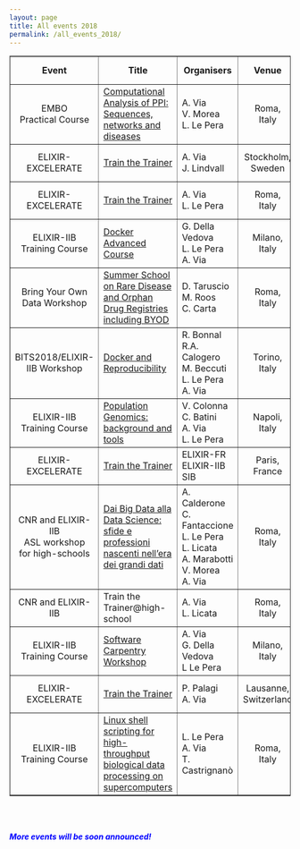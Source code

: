 ```yaml
---
layout: page
title: All events 2018
permalink: /all_events_2018/
---
```


<table border="1" width="810">
<tr>
	<td height="50" width="200" align="center"><b>Event</b></td>
   <td height="50" width="220" align="center"><b>Title</b></td>
   <td height="50" width="150" align="center"><b>Organisers</b></td>
   <td height="50" width="75" align="center"><b>Venue</b></td>
   <td height="50" width="75" align="center"><b>Date</b></td>
   <td height="50" width="90" align="center"><b>Application</b></td>
   </tr>
<tr>
	<td height="50" align="center">EMBO<br>Practical Course</td>
   <td height="50"><a href="http://meetings.embo.org/event/18-protein-protein">Computational Analysis of PPI: Sequences, networks and diseases</a></td>
   <td height="50" width="150">A. Via<br>V. Morea<br>L. Le Pera</td>
   <td height="50" align="center">Roma,<br>Italy</td>
   <td height="50" width="75" width="75" align="center">Nov<br>05-10</td>
   <td height="50" align="center"><font color="red"><b>full</b></font></td>   
</tr>
<tr>
<td height="50" align="center">ELIXIR-EXCELERATE</td>
   <td height="50"><a href="https://elixir-iib-training.github.io/website/2018/10/09/train-the-trainer-stockholm.html">Train the Trainer</a></td>
   <td height="50" width="150">A. Via<br>J. Lindvall</td>
   <td height="50" align="center">Stockholm,<br>Sweden</td>
   <td height="50" width="75" width="75" align="center">Oct<br>9-11</td>
   <td height="50" align="center"><font color="green"><b>open</b></font></td>   
</tr>
<tr>
<td height="50" align="center">ELIXIR-EXCELERATE</td>
   <td height="50"><a href="https://elixir-iib-training.github.io/website/2018/09/27/train-the-trainer-rome.html">Train the Trainer</a></td>
   <td height="50" width="150">A. Via<br>L. Le Pera</td>
   <td height="50" align="center">Roma,<br>Italy</td>
   <td height="50" width="75" width="75" align="center">Sep<br>27-28</td>
   <td height="50" align="center"><font color="red"><b>full</b></font></td>   
</tr>
<tr>
<td height="50" align="center">ELIXIR-IIB<br>Training Course</td>
   <td height="50"><a href="https://elixir-iib-training.github.io/website/2018/09/26/Docker_Milano_Bicocca.html">Docker Advanced Course</a></td>
   <td height="50" width="150">G. Della Vedova<br>L. Le Pera<br>A. Via<br></td>
   <td height="50" align="center">Milano,<br>Italy</td>
   <td height="50" width="75" width="75" align="center">Sep<br>26-27</td>
   <td height="50" align="center"><font color="green"><b>open</b></font></td>   
</tr>

<tr>
<td height="50" align="center">Bring Your Own Data Workshop</td>
   <td height="50"><a href="http://old.iss.it/cnmr/?lang=1&id=2795&tipo=3">Summer School on Rare Disease and Orphan Drug Registries including BYOD</a></td>
   <td height="50" width="150">D. Taruscio<br>M. Roos<br>C. Carta<br></td>
   <td height="50" align="center">Roma,<br>Italy</td>
   <td height="50" width="75" width="75" align="center">Sep<br>10-14</td>
   <td height="50" align="center"><font color="black"><b>closed</b></font></td>   
</tr>
<tr>
   <td height="50" align="center">BITS2018/ELIXIR-IIB Workshop</td>
   <td height="50"><a href="https://elixir-iib-training.github.io/website/2018/06/25/BITS_Docker_Torino.html">Docker and Reproducibility</a></td>
    <td height="50" width="150">R. Bonnal<br>R.A. Calogero<br>M. Beccuti<br>L. Le Pera<br>A. Via</td>
   <td height="50" align="center">Torino,<br>Italy</td>
   <td height="50" width="75" width="75" align="center">Jun<br>25-26</td>
   <td height="50" align="center"><font color="black"><b>closed</b></font></td> 
</tr>
<tr>
<td height="50" align="center">ELIXIR-IIB<br>Training Course</td>
   <td height="50"><a href="https://elixir-iib-training.github.io/website/2018/04/21/PopGen-Napoli.html">Population Genomics: background and tools</a></td>
   <td height="50" width="150">V. Colonna<br>C. Batini<br>A. Via<br>L. Le Pera</td>
   <td height="50" align="center">Napoli,<br>Italy</td>
   <td height="50" width="75" width="75" align="center">Apr<br>21-27</td>
   <td height="50" align="center"><font color="black"><b>closed</b></font></td>
</tr>
   <tr>
	<td height="50" align="center">ELIXIR-EXCELERATE</td>
   <td height="50"><a href="https://elixir-iib-training.github.io/website/2018/03/26/	train-the-trainer-paris.html">Train the Trainer</a></td>
   <td height="50" width="150">ELIXIR-FR<br>ELIXIR-IIB<br>SIB</td>
   <td height="50" align="center">Paris,<br>France</td>
   <td height="50" width="75" width="75" align="center">Mar<br>26-27</td>
   <td height="50" align="center"><font color="black"><b>closed</b></font></td>   
</tr>
<tr>
<td height="50" align="center">CNR and ELIXIR-IIB<br>ASL workshop<br>for high-schools</td>
   <td height="50"><a href="https://elixir-iib-training.github.io/website/docs/Workshop-CNR-Righi_Roma2018.html">Dai Big Data alla Data Science: sfide e professioni nascenti nell’era dei grandi dati</a>
</td>
   <td height="50" width="150">A. Calderone<br>C. Fantaccione<br>L. Le Pera<br>L. Licata<br>A. Marabotti<br>V. Morea<br>A. Via
</td>
   <td height="50" align="center">Roma,<br>Italy</td>
   <td height="50" width="75" width="75" align="center">Mar 19</td>
   <td height="50"></td>
</tr>
<tr>
	<td height="50" align="center">CNR and ELIXIR-IIB</td>
   <td height="50">Train the Trainer@high-school</td>
   <td height="50" width="150">A. Via<br>L. Licata</td>
   <td height="50" align="center">Roma,<br>Italy</td>
   <td height="50" width="75" width="75" align="center">Mar - May</td>
   <td height="50"></td>
</tr>
<tr>
<td height="50" align="center">ELIXIR-IIB<br>Training Course</td>
   <td height="50"><a href="https://elixir-iib-training.github.io/2018-02-22-milan/">Software Carpentry Workshop</a></td>
   <td height="50" width="150">A. Via<br>G. Della Vedova<br>L Le Pera</td>
   <td height="50" align="center">Milano,<br>Italy</td>
   <td height="50" width="75" width="75" align="center">Feb<br>22-23</td>
   <td height="50" align="center" color="light grey"><b>closed</b></td>
</tr>
<tr>
	<td height="50" align="center">ELIXIR-EXCELERATE</td>
   <td height="50"><a href="https://elixir-iib-training.github.io/website/2018/01/30/train-the-trainer-lausanne.html">Train the Trainer</a></td>
   <td height="50" width="150">P. Palagi<br>A. Via</td>
   <td height="50" align="center">Lausanne,<br>Switzerland</td>
   <td height="50" width="75" width="75" align="center">Jan<br>30-31</td>
   <td height="50" align="center" color="light grey"><b>closed</b></td>
</tr>
<tr>
	<td height="50" align="center">ELIXIR-IIB<br>Training Course</td>
   <td height="50"><a href="https://elixir-iib-training.github.io/website/2018/01/16/Linux-Shell-Roma.html">Linux shell scripting for high-throughput biological data processing on supercomputers</a></td>
   <td height="50" width="150">L. Le Pera<br>A. Via<br>T. Castrignanò</td>
   <td height="50" align="center">Roma,<br>Italy</td>
   <td height="50" width="75" width="75" align="center">Jan<br>16-17</td>
   <td height="50" align="center" color="light grey"><b>closed</b></td>
</tr> 
</table>
<br>
<br>
<p><font color="blue"><i><b>More events will be soon announced!</b></i></font></p>
